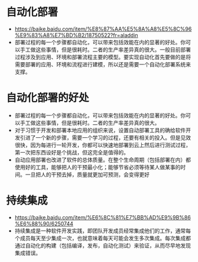 # 自动化部署
* https://baike.baidu.com/item/%E8%87%AA%E5%8A%A8%E5%8C%96%E9%83%A8%E7%BD%B2/18750522?fr=aladdin
* 部署过程的每一个步骤都自动化，可以带来包括效能在内的显著的好处。你可以手工做这些事情，但是很耗时。二者的生产率差异真的很大。一般目前部署过程涉及到应用、环境和部署流程主要的模型。要实现自动化首先要做的是将需要部署的应用、环境和流程进行建模，所以还是需要一个自动化部署系统来支撑。

# 自动化部署的好处
* 部署过程的每一个步骤都自动化，可以带来包括效能在内的显著的好处。你可以手工做这些事情，但是很耗时。二者的生产率差异真的很大。
* 对于习惯于开发和部署本地应用的组织来说，设置自动部署工具的确给软件开发引进了一个新的步骤，需要一个学习的过程，还要有相关的投入。但是见效很快，因为每进行一轮开发，你都可以快速地部署到云上然后进行测试过程，第一次把东西设好是个挑战，但这完全是值得的。
* 自动应用部署也改进了软件的总体质量。在整个生命周期（包括部署在内）都使用好的工具，能够把人的干预最小化；能够节省必须等待某人做某事的时间。一旦把人的干预去掉，质量就更加可预测，会变得更好

# 持续集成
* https://baike.baidu.com/item/%E6%8C%81%E7%BB%AD%E9%9B%86%E6%88%90/6250744
* 持续集成是一种软件开发实践，即团队开发成员经常集成他们的工作，通常每个成员每天至少集成一次，也就意味着每天可能会发生多次集成。每次集成都通过自动化的构建（包括编译，发布，自动化测试）来验证，从而尽早地发现集成错误。

